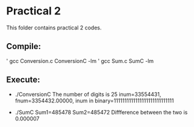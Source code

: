 # Practical 2
This folder contains practical 2 codes.
## Compile:
' gcc Conversion.c ConversionC -lm
' gcc Sum.c SumC -lm

## Execute:
* ./ConversionC
The number of digits is 25
inum=33554431, fnum=3354432.00000, inum in binary=1111111111111111111111111111

* ./SumC
Sum1=485478
Sum2=485472
Diffference between the two is 0.000007


